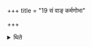 +++
title = "19 सं वाङ् कर्मणोभा"

+++

<details><summary>थिते</summary>

सं वां कर्मणोभा जिग्यथुरिति याज्यानुवाक्ये १९
</details>
